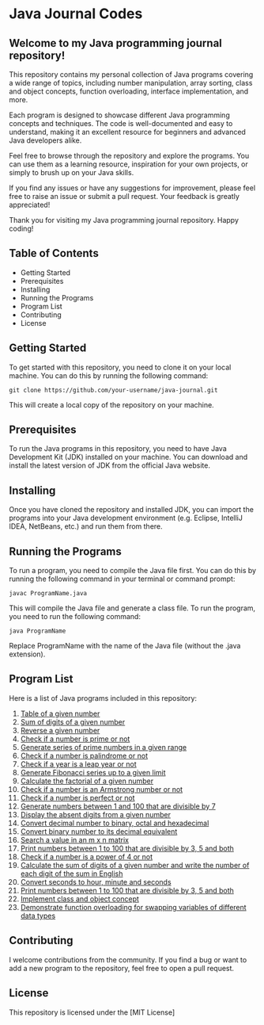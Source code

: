 # Java Journal Codes

## Welcome to my Java programming journal repository!

This repository contains my personal collection of Java programs covering a wide range of topics, including number manipulation, array sorting, class and object concepts, function overloading, interface implementation, and more.

Each program is designed to showcase different Java programming concepts and techniques. The code is well-documented and easy to understand, making it an excellent resource for beginners and advanced Java developers alike.

Feel free to browse through the repository and explore the programs. You can use them as a learning resource, inspiration for your own projects, or simply to brush up on your Java skills.

If you find any issues or have any suggestions for improvement, please feel free to raise an issue or submit a pull request. Your feedback is greatly appreciated!

Thank you for visiting my Java programming journal repository. Happy coding!

## Table of Contents

   - Getting Started
   - Prerequisites
   - Installing
   - Running the Programs
   - Program List
   - Contributing
   - License

## Getting Started

To get started with this repository, you need to clone it on your local machine. You can do this by running the following command:



    git clone https://github.com/your-username/java-journal.git


This will create a local copy of the repository on your machine.

## Prerequisites

To run the Java programs in this repository, you need to have Java Development Kit (JDK) installed on your machine. You can download and install the latest version of JDK from the official Java website.

## Installing

Once you have cloned the repository and installed JDK, you can import the programs into your Java development environment (e.g. Eclipse, IntelliJ IDEA, NetBeans, etc.) and run them from there.

## Running the Programs

To run a program, you need to compile the Java file first. You can do this by running the following command in your terminal or command prompt:

    javac ProgramName.java

This will compile the Java file and generate a class file. To run the program, you need to run the following command:

    java ProgramName

Replace ProgramName with the name of the Java file (without the .java extension).

## Program List

Here is a list of Java programs included in this repository:

1. [Table of a given number](#table-of-a-given-number)
2. [Sum of digits of a given number](#sum-of-digits-of-a-given-number)
3. [Reverse a given number](#reverse-a-given-number)
4. [Check if a number is prime or not](#check-if-a-number-is-prime-or-not)
5. [Generate series of prime numbers in a given range](#generate-series-of-prime-numbers-in-a-given-range)
6. [Check if a number is palindrome or not](#check-if-a-number-is-palindrome-or-not)
7. [Check if a year is a leap year or not](#check-if-a-year-is-a-leap-year-or-not)
8. [Generate Fibonacci series up to a given limit](#generate-fibonacci-series-up-to-a-given-limit)
9. [Calculate the factorial of a given number](#calculate-the-factorial-of-a-given-number)
10. [Check if a number is an Armstrong number or not](#check-if-a-number-is-an-armstrong-number-or-not)
11. [Check if a number is perfect or not](#check-if-a-number-is-perfect-or-not)
12. [Generate numbers between 1 and 100 that are divisible by 7](#generate-numbers-between-1-and-100-that-are-divisible-by-7)
13. [Display the absent digits from a given number](#display-the-absent-digits-from-a-given-number)
14. [Convert decimal number to binary, octal and hexadecimal](#convert-decimal-number-to-binary-octal-and-hexadecimal)
15. [Convert binary number to its decimal equivalent](#convert-binary-number-to-its-decimal-equivalent)
16. [Search a value in an m x n matrix](#search-a-value-in-an-m-x-n-matrix)
17. [Print numbers between 1 to 100 that are divisible by 3, 5 and both](#print-numbers-between-1-to-100-that-are-divisible-by-3-5-and-both)
18. [Check if a number is a power of 4 or not](#check-if-a-number-is-a-power-of-4-or-not)
19. [Calculate the sum of digits of a given number and write the number of each digit of the sum in English](#calculate-the-sum-of-digits-of-a-given-number-and-write-the-number-of-each-digit-of-the-sum-in-english)
20. [Convert seconds to hour, minute and seconds](#convert-seconds-to-hour-minute-and-seconds)
21. [Print numbers between 1 to 100 that are divisible by 3, 5 and both](#print-numbers-between-1-to-100-that-are-divisible-by-3-5-and-both)
22. [Implement class and object concept](#implement-class-and-object-concept)
23. [Demonstrate function overloading for swapping variables of different data types](#demonstrate-function-overloading-for-swapping-variables-of-different-data-types)


## Contributing

I welcome contributions from the community. If you find a bug or want to add a new program to the repository, feel free to open a pull request.

## License

This repository is licensed under the [MIT License]



